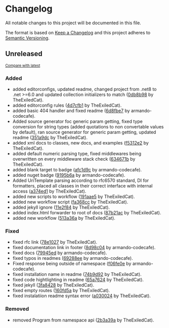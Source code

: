 # Changelog

All notable changes to this project will be documented in this file.

The format is based on [Keep a Changelog](http://keepachangelog.com/en/1.0.0/)
and this project adheres to [Semantic Versioning](http://semver.org/spec/v2.0.0.html).

<!-- insertion marker -->
## Unreleased

<small>[Compare with latest]()</small>

### Added

- added editorconfigs, updated readme, changed project from .net8 to .net >=6.0 and updated collection initializers to match ([0db8b98](https://theexiledcat/TheExiledCat/SimpleRest.Net/commit/0db8b98c6e35b63d5eea7ab36056338e3ae43a8c) by TheExiledCat).
- added editorconfig rules ([4d7cfb1](https://theexiledcat/TheExiledCat/SimpleRest.Net/commit/4d7cfb1c99dddb87cd9d38188401e28f4c2f28eb) by TheExiledCat).
- added basic 404 handler and fixed readme ([6d8fbe7](https://theexiledcat/TheExiledCat/SimpleRest.Net/commit/6d8fbe7c983df085a989f09d3c1a8c39b087cb18) by armando-codecafe).
- Added source generator foc generic param getting, fixed type conversion for string types (added quotations to non convertable values by default), ran source generator for generic param getting, updated readme ([351a9dc](https://theexiledcat/TheExiledCat/SimpleRest.Net/commit/351a9dca71b6e4f55c0ccc8e116528246e8b0749) by TheExiledCat).
- added xml docs to classes, new docs, and examples ([f5312e2](https://theexiledcat/TheExiledCat/SimpleRest.Net/commit/f5312e2ff8e41ed18bec577d517a8ed9dcc91b23) by TheExiledCat).
- added default numeric parsing type, fixed middlewares being overwritten on every middleware stack check ([634671b](https://theexiledcat/TheExiledCat/SimpleRest.Net/commit/634671bd260cc6a52b96a8b8371b5e758f69cfe6) by TheExiledCat).
- added blank target to badge ([afc1d9c](https://theexiledcat/TheExiledCat/SimpleRest.Net/commit/afc1d9cb224541853ca5571f1825d6979cb9c05c) by armando-codecafe).
- added nuget badge ([9195b6a](https://theexiledcat/TheExiledCat/SimpleRest.Net/commit/9195b6a16232315cae8bca8c4531112af79dd786) by armando-codecafe).
- Added UriTemplate parsing according to rfc6570 standard, DI for formatters, placed all classes in their correct interface with internal access ([a374ed1](https://theexiledcat/TheExiledCat/SimpleRest.Net/commit/a374ed1fd758464c0d453bc2b2ea6b404df20939) by TheExiledCat).
- added new scripts to workflow ([191aae5](https://theexiledcat/TheExiledCat/SimpleRest.Net/commit/191aae51f3d0497d5fdd1cf1f9e938fff6456946) by TheExiledCat).
- added new workflow script ([fa368cc](https://theexiledcat/TheExiledCat/SimpleRest.Net/commit/fa368ccd80566c36b92a1a1ff56442c43c23a22b) by TheExiledCat).
- added jekyll ignore ([11e2f84](https://theexiledcat/TheExiledCat/SimpleRest.Net/commit/11e2f845bbe8d9d825ab7cbd61d1a5c6768f924f) by TheExiledCat).
- added index.html forwarder to root of docs ([87b21ac](https://theexiledcat/TheExiledCat/SimpleRest.Net/commit/87b21acb5a6cfe133d9cf2d842f93c7a9a4d8e80) by TheExiledCat).
- added new workflow ([513a36a](https://theexiledcat/TheExiledCat/SimpleRest.Net/commit/513a36a9eedea26a6113d7035563dca5c6b31a34) by TheExiledCat).

### Fixed

- fixed rfc link ([78e1027](https://theexiledcat/TheExiledCat/SimpleRest.Net/commit/78e10278df8ac334fe7afcbf55f63c3784212e1e) by TheExiledCat).
- fixed documentation link in footer ([8d98c04](https://theexiledcat/TheExiledCat/SimpleRest.Net/commit/8d98c04ebb675d2f5ef8763575c6c73d8242c352) by armando-codecafe).
- fixed docs ([79945ed](https://theexiledcat/TheExiledCat/SimpleRest.Net/commit/79945ed41bef7126b453e67dac3be93c0268c108) by armando-codecafe).
- fixed typos in readmes ([69288ee](https://theexiledcat/TheExiledCat/SimpleRest.Net/commit/69288ee09518d07f05bd056fd179026b29302f99) by armando-codecafe).
- Fixed response being outside of namespace ([f06fe0e](https://theexiledcat/TheExiledCat/SimpleRest.Net/commit/f06fe0e49aa90f5825abc7940783399bd5633f7f) by armando-codecafe).
- fixed installation name in readme ([74b9d92](https://theexiledcat/TheExiledCat/SimpleRest.Net/commit/74b9d927fa21a0801d716bac9ba09d395d8fbfc5) by TheExiledCat).
- fixed code hightlighting in readme ([65a7624](https://theexiledcat/TheExiledCat/SimpleRest.Net/commit/65a76249bd8efc3c20561ab97c06af7795cbfc7e) by TheExiledCat).
- fixed jekyll ([3fa8428](https://theexiledcat/TheExiledCat/SimpleRest.Net/commit/3fa842857b400149cd49eb6990ee87a3386ee78a) by TheExiledCat).
- fixed empty routes ([160fd5a](https://theexiledcat/TheExiledCat/SimpleRest.Net/commit/160fd5aea266f7838f31a2e200f6716522bac86a) by TheExiledCat).
- fixed instalatiion readme syntax error ([a030024](https://theexiledcat/TheExiledCat/SimpleRest.Net/commit/a030024b9cd252435eca4712508d198f29023073) by TheExiledCat).

### Removed

- removed Program from namespace api ([2b3a39a](https://theexiledcat/TheExiledCat/SimpleRest.Net/commit/2b3a39ad0e6215a1b957cb4e53fdc8539ee645d1) by TheExiledCat).

<!-- insertion marker -->
